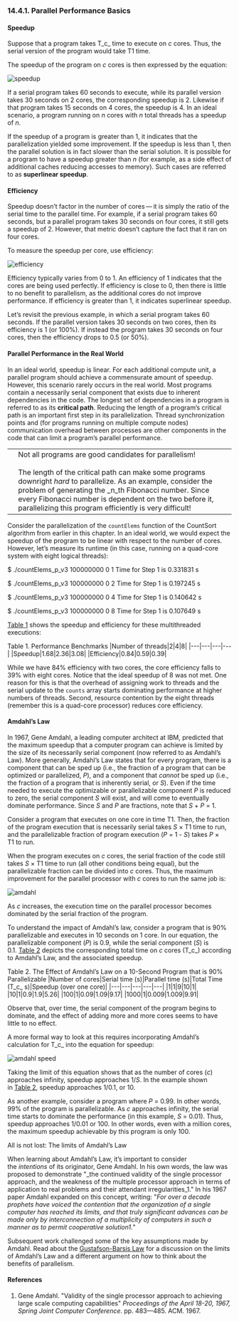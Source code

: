 ### 14.4.1. Parallel Performance Basics

#### [](https://diveintosystems.org/book/C14-SharedMemory/performance_basics.html#_speedup)Speedup

Suppose that a program takes T_c_ time to execute on _c_ cores. Thus, the serial version of the program would take T1 time.

The speedup of the program on _c_ cores is then expressed by the equation:

![speedup](https://diveintosystems.org/book/C14-SharedMemory/_images/speedup.png)

If a serial program takes 60 seconds to execute, while its parallel version takes 30 seconds on 2 cores, the corresponding speedup is 2. Likewise if that program takes 15 seconds on 4 cores, the speedup is 4. In an ideal scenario, a program running on _n_ cores with _n_ total threads has a speedup of _n_.

If the speedup of a program is greater than 1, it indicates that the parallelization yielded some improvement. If the speedup is less than 1, then the parallel solution is in fact slower than the serial solution. It is possible for a program to have a speedup greater than _n_ (for example, as a side effect of additional caches reducing accesses to memory). Such cases are referred to as **superlinear speedup**.

#### [](https://diveintosystems.org/book/C14-SharedMemory/performance_basics.html#_efficiency)Efficiency

Speedup doesn’t factor in the number of cores — it is simply the ratio of the serial time to the parallel time. For example, if a serial program takes 60 seconds, but a parallel program takes 30 seconds on four cores, it still gets a speedup of 2. However, that metric doesn’t capture the fact that it ran on four cores.

To measure the speedup per core, use efficiency:

![efficiency](https://diveintosystems.org/book/C14-SharedMemory/_images/efficiency.png)

Efficiency typically varies from 0 to 1. An efficiency of 1 indicates that the cores are being used perfectly. If efficiency is close to 0, then there is little to no benefit to parallelism, as the additional cores do not improve performance. If efficiency is greater than 1, it indicates superlinear speedup.

Let’s revisit the previous example, in which a serial program takes 60 seconds. If the parallel version takes 30 seconds on two cores, then its efficiency is 1 (or 100%). If instead the program takes 30 seconds on four cores, then the efficiency drops to 0.5 (or 50%).

#### [](https://diveintosystems.org/book/C14-SharedMemory/performance_basics.html#_parallel_performance_in_the_real_world)Parallel Performance in the Real World

In an ideal world, speedup is linear. For each additional compute unit, a parallel program should achieve a commensurate amount of speedup. However, this scenario rarely occurs in the real world. Most programs contain a necessarily serial component that exists due to inherent dependencies in the code. The longest set of dependencies in a program is referred to as its **critical path**. Reducing the length of a program’s critical path is an important first step in its parallelization. Thread synchronization points and (for programs running on multiple compute nodes) communication overhead between processes are other components in the code that can limit a program’s parallel performance.

|   |   |
|---|---|
||Not all programs are good candidates for parallelism!<br><br>The length of the critical path can make some programs downright _hard_ to parallelize. As an example, consider the problem of generating the _n_th Fibonacci number. Since every Fibonacci number is dependent on the two before it, parallelizing this program efficiently is very difficult!|

Consider the parallelization of the `countElems` function of the CountSort algorithm from earlier in this chapter. In an ideal world, we would expect the speedup of the program to be linear with respect to the number of cores. However, let’s measure its runtime (in this case, running on a quad-core system with eight logical threads):

$ ./countElems_p_v3 100000000 0 1
Time for Step 1 is 0.331831 s

$ ./countElems_p_v3 100000000 0 2
Time for Step 1 is 0.197245 s

$ ./countElems_p_v3 100000000 0 4
Time for Step 1 is 0.140642 s

$ ./countElems_p_v3 100000000 0 8
Time for Step 1 is 0.107649 s

[Table 1](https://diveintosystems.org/book/C14-SharedMemory/performance_basics.html#PerformanceBenchmarks) shows the speedup and efficiency for these multithreaded executions:

Table 1. Performance Benchmarks
|Number of threads|2|4|8|
|---|---|---|---|
|Speedup|1.68|2.36|3.08|
|Efficiency|0.84|0.59|0.39|

While we have 84% efficiency with two cores, the core efficiency falls to 39% with eight cores. Notice that the ideal speedup of 8 was not met. One reason for this is that the overhead of assigning work to threads and the serial update to the `counts` array starts dominating performance at higher numbers of threads. Second, resource contention by the eight threads (remember this is a quad-core processor) reduces core efficiency.

#### [](https://diveintosystems.org/book/C14-SharedMemory/performance_basics.html#_amdahls_law)Amdahl’s Law

In 1967, Gene Amdahl, a leading computer architect at IBM, predicted that the maximum speedup that a computer program can achieve is limited by the size of its necessarily serial component (now referred to as Amdahl’s Law). More generally, Amdahl’s Law states that for every program, there is a component that can be sped up (i.e., the fraction of a program that can be optimized or parallelized, _P_), and a component that _cannot_ be sped up (i.e., the fraction of a program that is inherently serial, or _S_). Even if the time needed to execute the optimizable or parallelizable component _P_ is reduced to zero, the serial component _S_ will exist, and will come to eventually dominate performance. Since _S_ and _P_ are fractions, note that _S_ + _P_ = 1.

Consider a program that executes on one core in time T1. Then, the fraction of the program execution that is necessarily serial takes _S_ × T1 time to run, and the parallelizable fraction of program execution (_P_ = 1 - _S_) takes _P_ × T1 to run.

When the program executes on _c_ cores, the serial fraction of the code still takes _S_ × T1 time to run (all other conditions being equal), but the parallelizable fraction can be divided into _c_ cores. Thus, the maximum improvement for the parallel processor with _c_ cores to run the same job is:

![amdahl](https://diveintosystems.org/book/C14-SharedMemory/_images/amdahl.png)

As _c_ increases, the execution time on the parallel processor becomes dominated by the serial fraction of the program.

To understand the impact of Amdahl’s law, consider a program that is 90% parallelizable and executes in 10 seconds on 1 core. In our equation, the parallelizable component (_P_) is 0.9, while the serial component (_S_) is 0.1. [Table 2](https://diveintosystems.org/book/C14-SharedMemory/performance_basics.html#TabAmdahl) depicts the corresponding total time on _c_ cores (T_c_) according to Amdahl’s Law, and the associated speedup.

Table 2. The Effect of Amdahl’s Law on a 10-Second Program that is 90% Parallelizable
|Number of cores|Serial time (s)|Parallel time (s)|Total Time (T_c_ s)|Speedup (over one core)|
|---|---|---|---|---|
|1|1|9|10|1|
|10|1|0.9|1.9|5.26|
|100|1|0.09|1.09|9.17|
|1000|1|0.009|1.009|9.91|

Observe that, over time, the serial component of the program begins to dominate, and the effect of adding more and more cores seems to have little to no effect.

A more formal way to look at this requires incorporating Amdahl’s calculation for T_c_ into the equation for speedup:

![amdahl speed](https://diveintosystems.org/book/C14-SharedMemory/_images/amdahl_speed.png)

Taking the limit of this equation shows that as the number of cores (_c_) approaches infinity, speedup approaches 1/_S_. In the example shown in [Table 2](https://diveintosystems.org/book/C14-SharedMemory/performance_basics.html#TabAmdahl), speedup approaches 1/0.1, or 10.

As another example, consider a program where _P_ = 0.99. In other words, 99% of the program is parallelizable. As _c_ approaches infinity, the serial time starts to dominate the performance (in this example, _S_ = 0.01). Thus, speedup approaches 1/0.01 or 100. In other words, even with a million cores, the maximum speedup achievable by this program is only 100.

All is not lost: The limits of Amdahl’s Law

When learning about Amdahl’s Law, it’s important to consider the _intentions_ of its originator, Gene Amdahl. In his own words, the law was proposed to demonstrate "_the continued validity of the single processor approach, and the weakness of the multiple processor approach in terms of application to real problems and their attendant irregularities_1." In his 1967 paper Amdahl expanded on this concept, writing: "_For over a decade prophets have voiced the contention that the organization of a single computer has reached its limits, and that truly significant advances can be made only by interconnection of a multiplicity of computers in such a manner as to permit cooperative solution1._"

Subsequent work challenged some of the key assumptions made by Amdahl. Read about the [Gustafson-Barsis Law](https://diveintosystems.org/book/C14-SharedMemory/performance_advanced.html#_gustafson_barsis_law) for a discussion on the limits of Amdahl’s Law and a different argument on how to think about the benefits of parallelism.

#### [](https://diveintosystems.org/book/C14-SharedMemory/performance_basics.html#_references)References

1. Gene Amdahl. "Validity of the single processor approach to achieving large scale computing capabilities" _Proceedings of the April 18-20, 1967, Spring Joint Computer Conference_. pp. 483—​485. ACM. 1967.